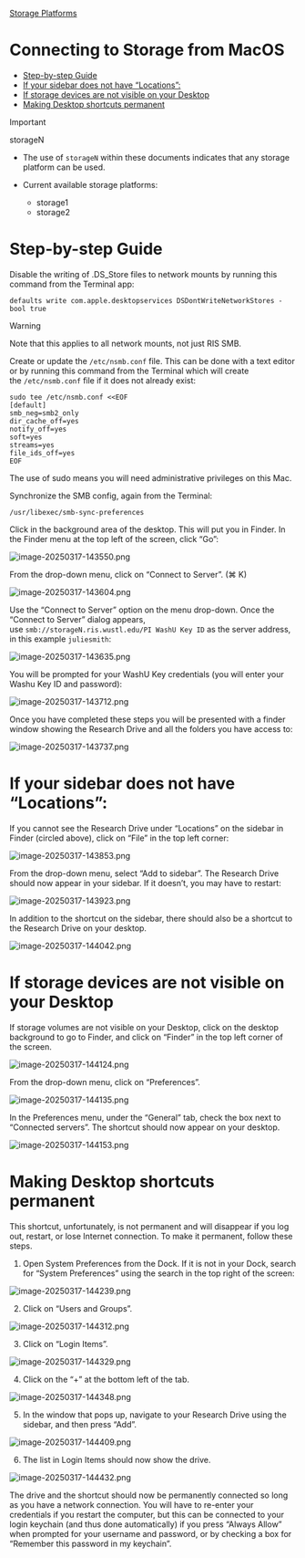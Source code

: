 
[Storage Platforms](../Storage%20Platforms.md)

# Connecting to Storage from MacOS

- [Step-by-step Guide](#step-by-step-guide)
- [If your sidebar does not have “Locations”:](#if-your-sidebar-does-not-have-locations)
- [If storage devices are not visible on your Desktop](#if-storage-devices-are-not-visible-on-your-desktop)
- [Making Desktop shortcuts permanent](#making-desktop-shortcuts-permanent)

> [!IMPORTANT]
> storageN
>
> - The use of `storageN` within these documents indicates that any storage platform can be used.
> - Current available storage platforms:
>
>   - storage1
>   - storage2

# Step-by-step Guide

Disable the writing of .DS\_Store files to network mounts by running this command from the Terminal app:

```
defaults write com.apple.desktopservices DSDontWriteNetworkStores -bool true
```

> [!WARNING]
> Note that this applies to all network mounts, not just RIS SMB.

Create or update the `/etc/nsmb.conf` file. This can be done with a text editor or by running this command from the Terminal which will create the `/etc/nsmb.conf` file if it does not already exist:

```
sudo tee /etc/nsmb.conf <<EOF
[default]
smb_neg=smb2_only
dir_cache_off=yes
notify_off=yes
soft=yes
streams=yes
file_ids_off=yes
EOF
```

The use of sudo means you will need administrative privileges on this Mac.

Synchronize the SMB config, again from the Terminal:

```
/usr/libexec/smb-sync-preferences
```

Click in the background area of the desktop. This will put you in Finder. In the Finder menu at the top left of the screen, click “Go”:

![image-20250317-143550.png](../../attachments/ff2b8b46-8898-4ff2-890e-0ada48f4a62c.png)

From the drop-down menu, click on “Connect to Server”. (⌘ K)

![image-20250317-143604.png](../../attachments/2b86580b-6ca0-43ab-ae50-dd0fbfb2cf5e.png)

Use the “Connect to Server” option on the menu drop-down. Once the “Connect to Server” dialog appears, use `smb://storageN.ris.wustl.edu/PI WashU Key ID` as the server address, in this example `juliesmith`:

![image-20250317-143635.png](../../attachments/6193f4a7-0998-49aa-9e99-469a1c7c2d6d.png)

You will be prompted for your WashU Key credentials (you will enter your Washu Key ID and password):

![image-20250317-143712.png](../../attachments/7bdf3aea-a4ff-4d72-8505-0ac4e560a36e.png)

Once you have completed these steps you will be presented with a finder window showing the Research Drive and all the folders you have access to:

![image-20250317-143737.png](../../attachments/fae87c4c-a725-45ec-ba13-16e1d6221080.png)

# If your sidebar does not have “Locations”:

If you cannot see the Research Drive under “Locations” on the sidebar in Finder (circled above), click on “File” in the top left corner:

![image-20250317-143853.png](../../attachments/e120c79f-7fc3-4c58-96f3-d6ffb3b75930.png)

From the drop-down menu, select “Add to sidebar”. The Research Drive should now appear in your sidebar. If it doesn’t, you may have to restart:

![image-20250317-143923.png](../../attachments/c6bf165a-bb80-4d75-85b5-6df986ef507e.png)

In addition to the shortcut on the sidebar, there should also be a shortcut to the Research Drive on your desktop.

![image-20250317-144042.png](../../attachments/01b98c6e-bfc6-42f5-a0c2-189a60f42efc.png)

# If storage devices are not visible on your Desktop

If storage volumes are not visible on your Desktop, click on the desktop background to go to Finder, and click on “Finder” in the top left corner of the screen.

![image-20250317-144124.png](../../attachments/4648304b-6848-4315-a878-64827f42c975.png)

From the drop-down menu, click on “Preferences”.

![image-20250317-144135.png](../../attachments/8fa21c1d-17f2-4300-aef3-3a8fdb7f392e.png)

In the Preferences menu, under the “General” tab, check the box next to “Connected servers”. The shortcut should now appear on your desktop.

![image-20250317-144153.png](../../attachments/236e1ae1-0f1d-4dc5-a0d1-91fe4d96f743.png)

# Making Desktop shortcuts permanent

This shortcut, unfortunately, is not permanent and will disappear if you log out, restart, or lose Internet connection. To make it permanent, follow these steps.

1. Open System Preferences from the Dock. If it is not in your Dock, search for “System Preferences” using the search in the top right of the screen:

![image-20250317-144239.png](../../attachments/eb9a7828-2433-4675-96da-fdc2b9e23520.png)

2. Click on “Users and Groups”.

![image-20250317-144312.png](../../attachments/9d133a81-6a25-495f-9225-220a6dab3040.png)

3. Click on “Login Items”.

![image-20250317-144329.png](../../attachments/ec9bb269-0d21-44b6-8c8e-bcab8ab9a570.png)

4. Click on the “+” at the bottom left of the tab.

![image-20250317-144348.png](../../attachments/91c92720-6b2f-475b-85e8-24eed3dde14a.png)

5. In the window that pops up, navigate to your Research Drive using the sidebar, and then press “Add”.

![image-20250317-144409.png](../../attachments/7fd768ce-ac42-404d-94a3-29b1b01b0f73.png)

6. The list in Login Items should now show the drive.

![image-20250317-144432.png](../../attachments/4ee1c25d-cc31-4e8f-87a7-cc38c8a91f61.png)

The drive and the shortcut should now be permanently connected so long as you have a network connection. You will have to re-enter your credentials if you restart the computer, but this can be connected to your login keychain (and thus done automatically) if you press “Always Allow” when prompted for your username and password, or by checking a box for “Remember this password in my keychain”.
